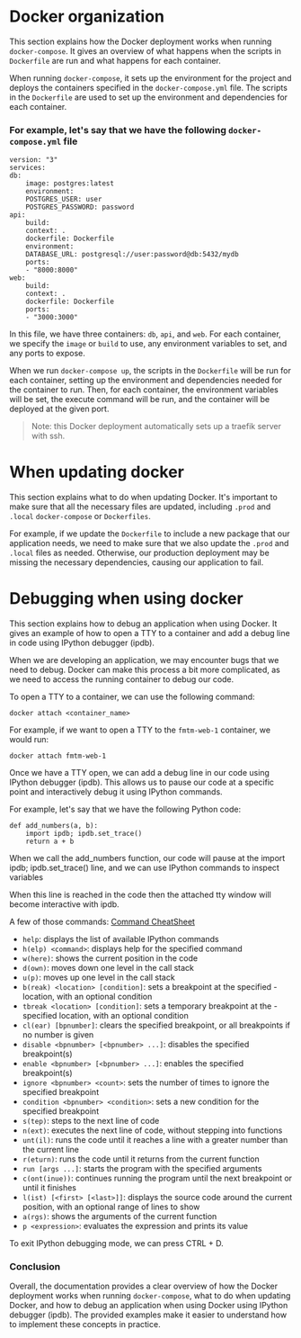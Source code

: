 # Docker organization

This section explains how the Docker deployment works when running
`docker-compose`. It gives an overview of what happens when the
scripts in `Dockerfile` are run and what happens for each container.

When running `docker-compose`, it sets up the environment for the
project and deploys the containers specified in the
`docker-compose.yml` file. The scripts in the `Dockerfile` are used to
set up the environment and dependencies for each container.

### For example, let's say that we have the following `docker-compose.yml` file

    version: "3"
    services:
    db:
        image: postgres:latest
        environment:
        POSTGRES_USER: user
        POSTGRES_PASSWORD: password
    api:
        build:
        context: .
        dockerfile: Dockerfile
        environment:
        DATABASE_URL: postgresql://user:password@db:5432/mydb
        ports:
        - "8000:8000"
    web:
        build:
        context: .
        dockerfile: Dockerfile
        ports:
        - "3000:3000"

In this file, we have three containers: `db`, `api`, and `web`. For
each container, we specify the `image` or `build` to use, any
environment variables to set, and any ports to expose.

When we run `docker-compose up`, the scripts in the `Dockerfile` will
be run for each container, setting up the environment and dependencies
needed for the container to run. Then, for each container, the
environment variables will be set, the execute command will be run,
and the container will be deployed at the given port.

> Note: this Docker deployment automatically sets up a traefik server with ssh.

# When updating docker

This section explains what to do when updating Docker. It's important
to make sure that all the necessary files are updated, including
`.prod` and `.local` `docker-compose` or `Dockerfiles`.

For example, if we update the `Dockerfile` to include a new package
that our application needs, we need to make sure that we also update
the `.prod` and `.local` files as needed. Otherwise, our production
deployment may be missing the necessary dependencies, causing our
application to fail.

# Debugging when using docker

This section explains how to debug an application when using
Docker. It gives an example of how to open a TTY to a container and
add a debug line in code using IPython debugger (ipdb).

When we are developing an application, we may encounter bugs that we
need to debug. Docker can make this process a bit more complicated, as
we need to access the running container to debug our code.

To open a TTY to a container, we can use the following command:

    docker attach <container_name>

For example, if we want to open a TTY to the `fmtm-web-1` container, we would run:

    docker attach fmtm-web-1

Once we have a TTY open, we can add a debug line in our code using
IPython debugger (ipdb). This allows us to pause our code at a
specific point and interactively debug it using IPython commands.

For example, let's say that we have the following Python code:

    def add_numbers(a, b):
        import ipdb; ipdb.set_trace()
        return a + b

When we call the add_numbers function, our code will pause at the
import ipdb; ipdb.set_trace() line, and we can use IPython commands to
inspect variables

When this line is reached in the code then the attached tty window will
become interactive with ipdb.

A few of those commands:
[Command CheatSheet](https://wangchuan.github.io/coding/2017/07/12/ipdb-cheat-sheet.html)

- `help`: displays the list of available IPython commands
- `h(elp) <command>`: displays help for the specified command
- `w(here)`: shows the current position in the code
- `d(own)`: moves down one level in the call stack
- `u(p)`: moves up one level in the call stack
- `b(reak) <location> [condition]`: sets a breakpoint at the
  specified - location, with an optional condition
- `tbreak <location> [condition]`: sets a temporary breakpoint at
  the - specified location, with an optional condition
- `cl(ear) [bpnumber]`: clears the specified breakpoint, or all
  breakpoints if no number is given
- `disable <bpnumber> [<bpnumber> ...]`: disables the specified breakpoint(s)
- `enable <bpnumber> [<bpnumber> ...]`: enables the specified breakpoint(s)
- `ignore <bpnumber> <count>`: sets the number of times to ignore the
  specified breakpoint
- `condition <bpnumber> <condition>`: sets a new condition for the
  specified breakpoint
- `s(tep)`: steps to the next line of code
- `n(ext)`: executes the next line of code, without stepping into functions
- `unt(il)`: runs the code until it reaches a line with a greater
  number than the current line
- `r(eturn)`: runs the code until it returns from the current function
- `run [args ...]`: starts the program with the specified arguments
- `c(ont(inue))`: continues running the program until the next
  breakpoint or until it finishes
- `l(ist) [<first> [<last>]]`: displays the source code around the
  current position, with an optional range of lines to show
- `a(rgs)`: shows the arguments of the current function
- `p <expression>`: evaluates the expression and prints its value

To exit IPython debugging mode, we can press CTRL + D.

### Conclusion

Overall, the documentation provides a clear overview of how the Docker
deployment works when running `docker-compose`, what to do when
updating Docker, and how to debug an application when using Docker
using IPython debugger (ipdb). The provided examples make it easier to
understand how to implement these concepts in practice.
